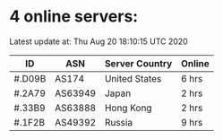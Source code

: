 # 4 online servers:

Latest update at: Thu Aug 20 18:10:15 UTC 2020

| ID | ASN | Server Country | Online |
| -- | --- | -------------- | ------ |
| #.D09B | AS174 | United States | 6 hrs |
| #.2A79 | AS63949 | Japan | 2 hrs |
| #.33B9 | AS63888 | Hong Kong | 2 hrs |
| #.1F2B | AS49392 | Russia | 9 hrs |

